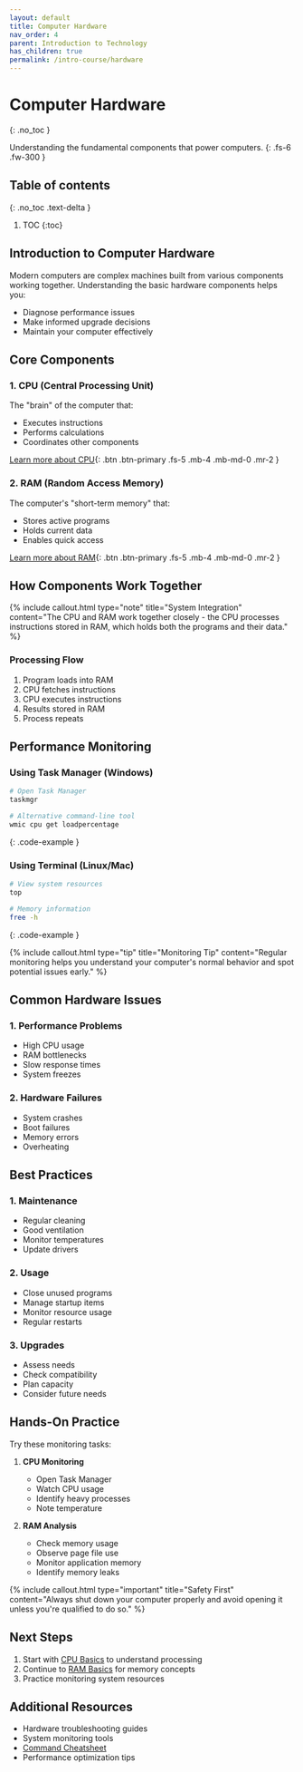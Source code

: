 ```yaml
---
layout: default
title: Computer Hardware
nav_order: 4
parent: Introduction to Technology
has_children: true
permalink: /intro-course/hardware
---
```


# Computer Hardware
{: .no_toc }

Understanding the fundamental components that power computers.
{: .fs-6 .fw-300 }

## Table of contents
{: .no_toc .text-delta }

1. TOC
{:toc}

## Introduction to Computer Hardware

Modern computers are complex machines built from various components working together. Understanding the basic hardware components helps you:
- Diagnose performance issues
- Make informed upgrade decisions
- Maintain your computer effectively

## Core Components

### 1. CPU (Central Processing Unit)
The "brain" of the computer that:
- Executes instructions
- Performs calculations
- Coordinates other components

[Learn more about CPU](cpu-basics){: .btn .btn-primary .fs-5 .mb-4 .mb-md-0 .mr-2 }

### 2. RAM (Random Access Memory)
The computer's "short-term memory" that:
- Stores active programs
- Holds current data
- Enables quick access

[Learn more about RAM](ram-basics){: .btn .btn-primary .fs-5 .mb-4 .mb-md-0 .mr-2 }

## How Components Work Together

{% include callout.html type="note" title="System Integration" content="The CPU and RAM work together closely - the CPU processes instructions stored in RAM, which holds both the programs and their data." %}

### Processing Flow
1. Program loads into RAM
2. CPU fetches instructions
3. CPU executes instructions
4. Results stored in RAM
5. Process repeats

## Performance Monitoring

### Using Task Manager (Windows)

```bash
# Open Task Manager
taskmgr

# Alternative command-line tool
wmic cpu get loadpercentage
```
{: .code-example }

### Using Terminal (Linux/Mac)
```bash
# View system resources
top

# Memory information
free -h
```
{: .code-example }

{% include callout.html type="tip" title="Monitoring Tip" content="Regular monitoring helps you understand your computer's normal behavior and spot potential issues early." %}

## Common Hardware Issues

### 1. Performance Problems
- High CPU usage
- RAM bottlenecks
- Slow response times
- System freezes

### 2. Hardware Failures
- System crashes
- Boot failures
- Memory errors
- Overheating

## Best Practices

### 1. Maintenance
- Regular cleaning
- Good ventilation
- Monitor temperatures
- Update drivers

### 2. Usage
- Close unused programs
- Manage startup items
- Monitor resource usage
- Regular restarts

### 3. Upgrades
- Assess needs
- Check compatibility
- Plan capacity
- Consider future needs

## Hands-On Practice

Try these monitoring tasks:

1. **CPU Monitoring**
   - Open Task Manager
   - Watch CPU usage
   - Identify heavy processes
   - Note temperature

2. **RAM Analysis**
   - Check memory usage
   - Observe page file use
   - Monitor application memory
   - Identify memory leaks

{% include callout.html type="important" title="Safety First" content="Always shut down your computer properly and avoid opening it unless you're qualified to do so." %}

## Next Steps

1. Start with [CPU Basics](cpu-basics) to understand processing
2. Continue to [RAM Basics](ram-basics) for memory concepts
3. Practice monitoring system resources

## Additional Resources

- Hardware troubleshooting guides
- System monitoring tools
- [Command Cheatsheet](assets/Intro_course/slides/command-cheatsheet.html)
- Performance optimization tips
